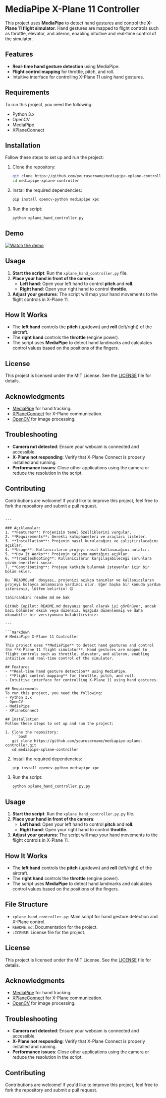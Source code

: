 
# MediaPipe X-Plane 11 Controller

This project uses **MediaPipe** to detect hand gestures and control the **X-Plane 11 flight simulator**. Hand gestures are mapped to flight controls such as throttle, elevator, and aileron, enabling intuitive and real-time control of the simulator.

## Features
- **Real-time hand gesture detection** using MediaPipe.
- **Flight control mapping** for throttle, pitch, and roll.
- Intuitive interface for controlling X-Plane 11 using hand gestures.

## Requirements
To run this project, you need the following:
- Python 3.x
- OpenCV
- MediaPipe
- XPlaneConnect

## Installation
Follow these steps to set up and run the project:

1. Clone the repository:
   ```bash
   git clone https://github.com/yourusername/mediapipe-xplane-controller.git
   cd mediapipe-xplane-controller


2. Install the required dependencies:
   ```bash
   pip install opencv-python mediapipe xpc
   ```

3. Run the script:
   ```bash
   python xplane_hand_controller.py
   ```
## Demo
[![Watch the demo](https://img.youtube.com/vi/mk37UO0KcNg/maxresdefault.jpg)](https://youtu.be/mk37UO0KcNg)

## Usage
1. **Start the script**: Run the `xplane_hand_controller.py` file.
2. **Place your hand in front of the camera**:
   - **Left hand**: Open your left hand to control **pitch** and **roll**.
   - **Right hand**: Open your right hand to control **throttle**.
3. **Adjust your gestures**: The script will map your hand movements to the flight controls in X-Plane 11.

## How It Works
- The **left hand** controls the **pitch** (up/down) and **roll** (left/right) of the aircraft.
- The **right hand** controls the **throttle** (engine power).
- The script uses **MediaPipe** to detect hand landmarks and calculates control values based on the positions of the fingers.

## License
This project is licensed under the MIT License. See the [LICENSE](LICENSE) file for details.

## Acknowledgments
- [MediaPipe](https://ai.google.dev/edge/mediapipe/solutions/vision/hand_landmarker?hl=tr) for hand tracking.
- [XPlaneConnect](https://github.com/nasa/XPlaneConnect) for X-Plane communication.
- [OpenCV](https://opencv.org/) for image processing.

## Troubleshooting
- **Camera not detected**: Ensure your webcam is connected and accessible.
- **X-Plane not responding**: Verify that X-Plane Connect is properly installed and running.
- **Performance issues**: Close other applications using the camera or reduce the resolution in the script.

## Contributing
Contributions are welcome! If you'd like to improve this project, feel free to fork the repository and submit a pull request.
```

---

### Açıklamalar:
1. **Features**: Projenizin temel özelliklerini vurgular.
2. **Requirements**: Gerekli kütüphaneleri ve araçları listeler.
3. **Installation**: Projenin nasıl kurulacağını ve çalıştırılacağını açıklar.
4. **Usage**: Kullanıcıların projeyi nasıl kullanacağını anlatır.
5. **How It Works**: Projenin çalışma mantığını açıklar.
6. **Troubleshooting**: Kullanıcıların karşılaşabileceği sorunlara çözüm önerileri sunar.
7. **Contributing**: Projeye katkıda bulunmak isteyenler için bir bölüm ekler.

Bu `README.md` dosyası, projenizi açıkça tanımlar ve kullanıcıların projeyi kolayca anlamasına yardımcı olur. Eğer başka bir konuda yardım isterseniz, lütfen belirtin! 😊

tahircankzn: readme md me bak

GitHub Copilot: README.md dosyanız genel olarak iyi görünüyor, ancak bazı bölümler eksik veya düzensiz. Aşağıda düzenlenmiş ve daha okunabilir bir versiyonunu bulabilirsiniz:

---

```markdown
# MediaPipe X-Plane 11 Controller

This project uses **MediaPipe** to detect hand gestures and control the **X-Plane 11 flight simulator**. Hand gestures are mapped to flight controls such as throttle, elevator, and aileron, enabling intuitive and real-time control of the simulator.

## Features
- **Real-time hand gesture detection** using MediaPipe.
- **Flight control mapping** for throttle, pitch, and roll.
- Intuitive interface for controlling X-Plane 11 using hand gestures.

## Requirements
To run this project, you need the following:
- Python 3.x
- OpenCV
- MediaPipe
- XPlaneConnect

## Installation
Follow these steps to set up and run the project:

1. Clone the repository:
   ```bash
   git clone https://github.com/yourusername/mediapipe-xplane-controller.git
   cd mediapipe-xplane-controller
   ```

2. Install the required dependencies:
   ```bash
   pip install opencv-python mediapipe xpc
   ```

3. Run the script:
   ```bash
   python xplane_hand_controller.py.py
   ```

## Usage
1. **Start the script**: Run the `xplane_hand_controller.py.py` file.
2. **Place your hand in front of the camera**:
   - **Left hand**: Open your left hand to control **pitch** and **roll**.
   - **Right hand**: Open your right hand to control **throttle**.
3. **Adjust your gestures**: The script will map your hand movements to the flight controls in X-Plane 11.

## How It Works
- The **left hand** controls the **pitch** (up/down) and **roll** (left/right) of the aircraft.
- The **right hand** controls the **throttle** (engine power).
- The script uses **MediaPipe** to detect hand landmarks and calculates control values based on the positions of the fingers.

## File Structure
- `xplane_hand_controller.py`: Main script for hand gesture detection and X-Plane control.
- `README.md`: Documentation for the project.
- `LICENSE`: License file for the project.

## License
This project is licensed under the MIT License. See the [LICENSE](LICENSE) file for details.

## Acknowledgments
- [MediaPipe](https://mediapipe.dev/) for hand tracking.
- [XPlaneConnect](https://github.com/nasa/XPlaneConnect) for X-Plane communication.
- [OpenCV](https://opencv.org/) for image processing.

## Troubleshooting
- **Camera not detected**: Ensure your webcam is connected and accessible.
- **X-Plane not responding**: Verify that X-Plane Connect is properly installed and running.
- **Performance issues**: Close other applications using the camera or reduce the resolution in the script.

## Contributing
Contributions are welcome! If you'd like to improve this project, feel free to fork the repository and submit a pull request.
```
